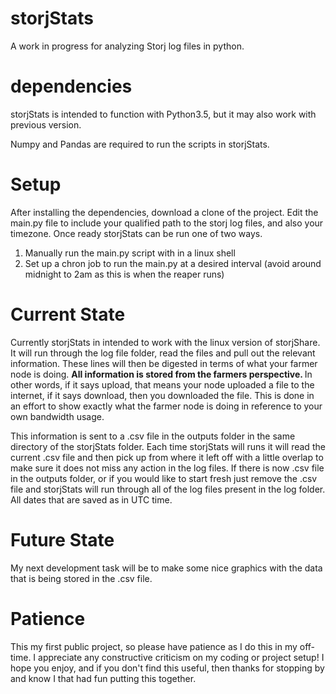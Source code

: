 # storjStats
A work in progress for analyzing Storj log files in python.

# dependencies
storjStats is intended to function with Python3.5, but it may also work with previous version.

Numpy and Pandas are required to run the scripts in storjStats.

# Setup
After installing the dependencies, download a clone of the project.  Edit the main.py file to include your qualified path to the storj log files, and also your timezone.  Once ready storjStats can be run one of two ways.
1. Manually run the main.py script with in a linux shell
2. Set up a chron job to run the main.py at a desired interval (avoid around midnight to 2am as this is when the reaper runs)

# Current State
Currently storjStats in intended to work with the linux version of storjShare.  It will run through the log file folder, read the files and pull out the relevant information.  These lines will then be digested in terms of what your farmer node is doing. <b> All information is stored from the farmers perspective. </b>  In other words, if it says upload, that means your node uploaded a file to the internet, if it says download, then you downloaded the file.  This is done in an effort to show exactly what the farmer node is doing in reference to your own bandwidth usage.

This information is sent to a .csv file in the outputs folder in the same directory of the storjStats folder.  Each time storjStats will runs it will read the current .csv file and then pick up from where it left off with a little overlap to make sure it does not miss any action in the log files.  If there is now .csv file in the outputs folder, or if you would like to start fresh just remove the .csv file and storjStats will run through all of the log files present in the log folder.  All dates that are saved as in UTC time.

# Future State
My next development task will be to make some nice graphics with the data that is being stored in the .csv file.  

# Patience
This my first public project, so please have patience as I do this in my off-time.  I appreciate any constructive criticism on my coding or project setup!  I hope you enjoy, and if you don't find this useful, then thanks for stopping by and know I that had fun putting this together.
